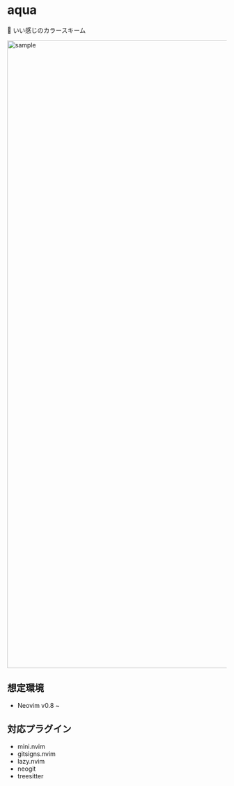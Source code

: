 # aqua

🌊 いい感じのカラースキーム

<img width="1440" alt="sample" src="https://github.com/arrow2nd/aqua/assets/44780846/1c818413-1920-40cf-b0a7-402b86df60b4">

## 想定環境

- Neovim v0.8 ~

## 対応プラグイン

- mini.nvim
- gitsigns.nvim
- lazy.nvim
- neogit
- treesitter
